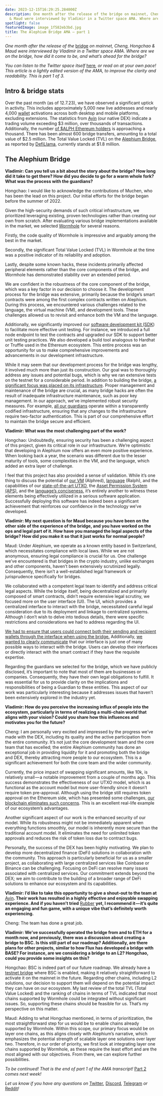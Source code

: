 ```yaml
---
date: 2023-12-15T16:29:25.284000Z
description: One month after the release of the bridge on mainnet, Cheng, Hongchao
  & Maud were interviewed by Vladimir in a Twitter space AMA. Where are…
spotlight: false
featuredImage: image_1f582eb3bd.jpg
title: The Alephium Bridge AMA — part 1
---
```


_One month after the release of the_ [bridge](https://bridge.alephium.org/#/transfer) _on mainnet, Cheng, Hongchao & Maud were interviewed by Vladimir in a Twitter space AMA. Where are we on the bridge, how did it come to be, and what’s ahead for the bridge?_

_You can listen to the Twitter space itself_ [here](https://twitter.com/i/spaces/1mrGmydQreMGy)_, or read on at your own pace! This article is a lightly edited version of the AMA, to improve the clarity and readability. This is part 1 of 3._

## Intro & bridge stats

Over the past month (as of 12.7.23), we have observed a significant uptick in activity. This includes approximately 5,000 new live addresses and nearly 4,000 [wallet](/wallets) activations across both desktop and mobile platforms, excluding extensions. The statistics from [Ayin](https://ayin.app/) (our native DEX) indicate a trading volume exceeding \$3 million, over thousands of transactions. Additionally, the number [of $ALPH Ethereum holders](https://etherscan.io/token/0x590f820444fa3638e022776752c5eef34e2f89a6) is approaching a thousand. There has been almost 600 bridge transfers, amounting to a total value of \$2.5 million. The Total Value Locked (TVL) on the [Alephium Bridge](https://bridge.alephium.org/#/transfer), as reported by [DefiLlama](https://defillama.com/protocol/alephium-bridge), currently stands at \$1.8 million.

## The Alephium Bridge

**Vladimir: Can you tell us a bit about the story about the bridge? How long did it take to get there? How did you decide to go for a warm whole fork? What was the process with the guardians?**

Hongchao: I would like to acknowledge the contributions of Muchen, who has been the lead on this project. Our initial efforts for the bridge began before the summer of 2022.

Given the high-security demands of such critical infrastructure, we prioritized leveraging existing, proven technologies rather than creating our own from scratch. After evaluating various bridge implementations available in the market, we selected [Wormhole](https://docs.wormhole.com/wormhole/) for several reasons.

Firstly, the code quality of Wormhole is impressive and arguably among the best in the market.

Secondly, the significant Total Value Locked (TVL) in Wormhole at the time was a positive indicator of its reliability and adoption.

Lastly, despite some known hacks, these incidents primarily affected peripheral elements rather than the core components of the bridge, and Wormhole has demonstrated stability over an extended period.

We are confident in the robustness of the core component of the bridge, which was a key factor in our decision to choose it. The development process for the bridge was extensive, primarily because the bridge’s smart contracts were among the first complex contracts written on Alephium. During this process, we encountered various challenges related to the language, the virtual machine (VM), and development tools. These challenges allowed us to revisit and enhance both the VM and the language.

Additionally, we significantly improved our [software development kit (SDK](https://github.com/alephium/alephium-web3)) to facilitate more effective unit testing. For instance, we introduced a full node endpoint to test the contracts and upgraded our SDK to support better unit testing practices. We also developed a build tool analogous to Hardhat or Truffle used in the Ethereum ecosystem. This entire process was an opportunity for us to make comprehensive improvements and advancements in our development infrastructure.

While it may seem that our development process for the bridge was lengthy, it involved much more than just its construction. Our goal was to thoroughly address any issues and potential bugs, which is why we ran extensive tests on the testnet for a considerable period. In addition to building the bridge, [a significant focus was placed on its infrastructure](/news/post/the-alephium-bridge-a787d90b2e4a). Proper management and maintenance of the bridge are crucial, as many bridge hacks are often the result of inadequate infrastructure maintenance, such as poor key management. In our approach, we’ve implemented robust security measures. For example, [all our guardians](https://twitter.com/alephium/status/1716858711493493013) operate within a transparently codified infrastructure, ensuring that any changes to the infrastructure require two-factor authentication. This is part of our comprehensive effort to maintain the bridge secure and efficient.

**Vladimir: What was the most challenging part of the work?**

Hongchao: Undoubtedly, ensuring security has been a challenging aspect of this project, given its critical role in our infrastructure. We’re optimistic that developing in Alephium now offers an even more positive experience. When looking back a year, the scenario was different due to the lesser maturity of tools, some complexities in the VM, and the language, which added an extra layer of challenge.

I feel that this project has also provided a sense of validation. While it’s one thing to discuss the potential of [our VM](/news/post/meet-alphred-a-virtual-machine-like-no-others-85ce86540025) (Alphred), [language](https://docs.alephium.org/ralph/getting-started) (Ralph), and the capabilities of our [state-of-the-art UTXO](/news/post/an-introduction-to-the-stateful-utxo-model-8de3b0f76749), the [Asset Permission System (APS)](/news/post/alephiums-aps-eliminating-evm-token-approval-risks-5407e7e70a33), and the [language’s conciseness](https://twitter.com/alephium/status/1643961985841905664), it’s entirely another to witness these elements being effectively utilized in a serious software application. Successfully deploying this software has indeed been a significant achievement that reinforces our confidence in the technology we’ve developed.

**Vladimir: My next question is for Maud because you have been on the other side of the experience of the bridge, and you have worked on the ops and legal part of it. How have you managed the legal aspects of the bridge? How did you make it so that it just works for normal people?**

Maud: Under Alephium, we operate as a known entity based in Switzerland, which necessitates compliance with local laws. While we are not anonymous, ensuring legal compliance is crucial for us. One challenge we’ve encountered is that bridges in the crypto industry, unlike exchanges and other components, haven’t been extensively scrutinized legally. Consequently, there isn’t a well-established legal framework or jurisprudence specifically for bridges.

We collaborated with a competent legal team to identify and address critical legal aspects. While the bridge itself, being decentralized and primarily composed of smart contracts, didn’t require extensive legal scrutiny, we focused more on the user interface (UI). The UI, which provides a centralized interface to interact with the bridge, necessitated careful legal consideration due to its deployment and linkage to centralized systems. Although I don’t wish to delve into tedious details, there were specific restrictions and considerations we had to address regarding the UI.

[We had to ensure that users could connect both their sending and recipient wallets through the interface when using the bridge.](/news/post/alephiumalephium-bridge-the-tutorial-28e7b92b339a) Additionally, [we wanted to clearly communicate](/news/post/the-alephium-bridge-a787d90b2e4a) that our interface is just one of many possible ways to interact with the bridge. Users can develop their interfaces or directly interact with the smart contract if they have the requisite expertise.

Regarding the guardians we selected for the bridge, which we have publicly disclosed, it’s important to note that most of them are businesses or companies. Consequently, they have their own legal obligations to fulfill. It was essential for us to provide clarity on the implications and responsibilities of being a Guardian to these entities. This aspect of our work was particularly interesting because it addresses issues that haven’t been extensively explored in the industry yet.

**Vladimir: How do you perceive the increasing influx of people into the ecosystem, particularly in terms of realizing a multi-chain world that aligns with your vision? Could you share how this influences and motivates you for the future?**

Cheng: I am personally very excited and impressed by the progress we’ve made with the DEX, including its quality and the active participation from the entire community. It’s not just the core development team and the core team that has excelled; the entire Alephium community has done an exceptional job in providing liquidity for it and promoting both the bridge and DEX, thereby attracting more people to our ecosystem. This is a significant achievement for both the core team and the wider community.

Currently, the price impact of swapping significant amounts, like 10k, is relatively small — a notable improvement from a couple of months ago. This success demonstrates the effectiveness of our UTXO model, which is as functional as the account model but more user-friendly since it doesn’t require token pre-approval. Although using the bridge still requires token approval on the Ethereum side, which has presented some challenges, [our blockchain eliminates such concerns](https://twitter.com/alephium/status/1673354565801091074). This is an excellent real-life example of our ecosystem’s advantages.

Another significant aspect of our work is the enhanced security of our model. While its robustness might not be immediately apparent when everything functions smoothly, our model is inherently more secure than the traditional account model. It eliminates the need for unlimited token approvals and reduces the risk of token loss due to contract bugs.

Personally, the success of the DEX has been highly motivating. We plan to develop more decentralized finance (DeFi) solutions in collaboration with the community. This approach is particularly beneficial for us as a smaller project, as collaborating with large centralized services like Coinbase or Binance can be challenging. Focusing on DeFi can resolve many issues associated with centralized services. Our commitment extends beyond the DEX; we aim to contribute to the building of a broader range of DeFi solutions to enhance our ecosystem and its capabilities.

**Vladimir: I’d like to take this opportunity to give a shout-out to the team at** [Ayin](http://ayin.app)**. Their work has resulted in a highly effective and enjoyable swapping experience. And if you haven’t tried** [Rubber](https://docs.ayin.app/ayin/rubber) **yet, I recommend it — it’s quite an engaging and fun game, with a unique vibe that’s definitely worth experiencing.**

Cheng: The team has done a great job.

**Vladimir: We’ve successfully operated the bridge from and to ETH for a month now, and previously, there was a discussion about creating a bridge to BSC. Is this still part of our roadmap? Additionally, are there plans for other projects, similar to how Flux has developed a bridge with BASE? For instance, are we considering a bridge to an L2? Hongchao, could you provide some insights on this?**

Hongchao: BSC is indeed part of our future roadmap. We already have a [testnet bridge](https://testnet.bridge.alephium.org/) where BSC is enabled, making it relatively straightforward to activate it on the mainnet in the future. Regarding other chains, including L2 solutions, our decision to support them will depend on the potential impact they can have on our ecosystem. My last review of the total TVL (Total Value Locked) and the ranking of chains in terms of TVL indicated that most chains supported by Wormhole could be integrated without significant issues. So, supporting these chains should be feasible for us. That’s my perspective on this matter.

Maud: Adding to what Hongchao mentioned, in terms of prioritization, the most straightforward step for us would be to enable chains already supported by Wormhole. Within this scope, our primary focus would be on layer one chains, as this aligns closely with Alephium’s narrative, which emphasizes the potential strength of scalable layer one solutions over layer two. Therefore, in our order of priority, we first look at integrating layer one chains supported by Wormhole, as these require the least effort and are the most aligned with our objectives. From there, we can explore further possibilities.

_To be continued! That is the end of part 1 of the AMA transcript!_ [Part 2](/news/post/bridge-ama-the-alephium-bridge-part-2-the-roadmap-d18e312df102) _comes next week!_

_Let us know if you have any questions on_ [Twitter](https://twitter.com/alephium)_,_ [Discord](/discord)_,_ [Telegram](https://t.me/alephiumgroup) _or_ [Reddit](https://www.reddit.com/r/Alephium/)_!_
